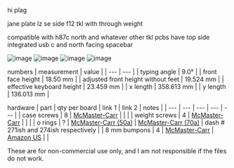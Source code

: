hi plag 

jane plate lz se side f12 tkl with through weight 

compatible with h87c north and whatever other tkl pcbs have top side integrated usb c and north facing spacebar 

![image](https://user-images.githubusercontent.com/66137164/210162328-6d24ff75-c88b-497a-b82f-6ac5c6c430c2.png)
![image](https://user-images.githubusercontent.com/66137164/210162337-bbdaf0d1-02ec-41a7-b90b-55878d89439c.png)
![image](https://user-images.githubusercontent.com/66137164/210162343-66308867-2344-40fa-97fd-0473fddfaff6.png)
![image](https://user-images.githubusercontent.com/66137164/210162355-e24dbbbd-1cbc-431e-a08e-a7d3cda0dbe0.png)

numbers
| measurement | value | 
| --- | --- |
| typing angle | 9.0° |
| front face height | 18.50 mm |
| adjusted front height without feet | 19.524 mm |
| effective keyboard height | 23.459 mm |
| x length | 358.613 mm | 
| y length | 136.013 mm | 

hardware
| part | qty per board | link 1 | link 2 | notes |
| --- | --- | --- | --- | --- | 
| case screws          | 8 | [McMaster-Carr](https://www.mcmaster.com/91292A113/)       |                                                                | |
| weight screws        | 4 | [McMaster-Carr](https://www.mcmaster.com/92125A082/)       |                                                                | |
| o rings              | ? | [McMaster-Carr (50a)](https://www.mcmaster.com/1173N512/)  | [McMaster-Carr (70a)](https://www.mcmaster.com/9452K373/)      | dash # 271ish and 274ish respectively |
| 8 mm bumpons         | 4 | [McMaster-Carr](https://www.mcmaster.com/95495K65/)        | [Amazon US](https://www.amazon.com/gp/product/B01ACPT2LU)      | |

These are for non-commercial use only, and I am not responsible if the files do not work. 
